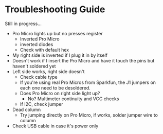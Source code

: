# Troubleshooting Guide

Still in progress...

* Pro Micro lights up but no presses register
  * Inverted Pro Micro
  * inverted diodes
  * Check with default hex
* My right side is inverted if I plug it in by itself
* Doesn't work if I insert the Pro Micro and have it touch the pins but haven't soldered yet
* Left side works, right side doesn't
  * Check cable type
  * If you're using real Pro Micros from Sparkfun, the J1 jumpers on each one need to be desoldered.
  * Does Pro Micro on right side light up?
    * No? Multimeter continuity and VCC checks
  * If I2C, check jumper
* Dead column
  * Try jumping directly on Pro Micro, if works, solder jumper wire to column
* Check USB cable in case it's power only



